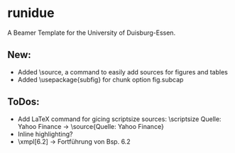 # runidue

A Beamer Template for the University of Duisburg-Essen.

## New:

- Added \source, a command to easily add sources for figures and tables 
- Added \usepackage{subfig} for chunk option fig.subcap

## ToDos:

- Add LaTeX command for gicing scriptsize sources: \scriptsize Quelle: Yahoo Finance -> \source{Quelle: Yahoo Finance}
- Inline highlighting?
- \xmpl[6.2] -> Fortführung von Bsp. 6.2
